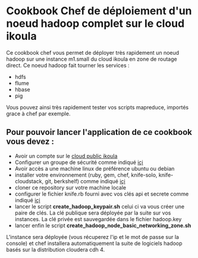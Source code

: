 Cookbook Chef de déploiement d'un noeud hadoop complet sur le cloud ikoula
==========================================================================

Ce cookbook chef vous permet de déployer très rapidement un noeud hadoop
sur une instance m1.small du cloud ikoula en zone de routage direct. 
Ce noeud hadoop fait tourner les services :

- hdfs
- flume
- hbase 
- pig

Vous pouvez ainsi très rapidement tester vos scripts mapreduce, importés
grace à chef par exemple.

Pour pouvoir lancer l'application de ce cookbook vous devez :
-------------------------------------------------------------

- Avoir un compte sur le <a href="https://express.ikoula.com/cloud-public">cloud public ikoula</a>
- Configurer un groupe de sécurité comme indiqué <a href="https://support.ikoula.com/index-1-2-2870-Groupes-s%C3%A9curit%C3%A9-routage-directe.html">içi</a>
- Avoir accès a une machine linux de préférence ubuntu ou debian
- installer votre environnement (ruby, gem, chef, knife-solo, knife-cloudstack, git, berkshelf) comme indiqué
  <a href="https://www.ikoula-blog.com/knife">içi</a>
- cloner ce repository sur votre machine locale
- configurer le fichier knife.rb fourni avec vos clés api et secrete comme indiqué
  <a href="https://www.ikoula-blog.com/knife">içi</a>
- lancer le script **create_hadoop_keypair.sh**
  celui ci va vous créer une paire de clés. La clé publique sera déployée
  par la suite sur vos instances. La clé privée est sauvegardée dans le fichier
  hadoop.key
- lancer enfin le script **create_hadoop_node_basic_networking_zone.sh**

L'instance sera déployée (vous récuperez l'ip et le mot de passe sur la console)
et chef installera automatiquement la suite de logiciels hadoop basés sur la 
distribution cloudera cdh 4.
